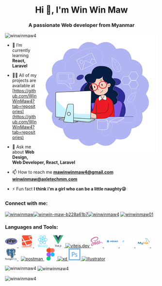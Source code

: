
<h1 align="center">Hi 👋, I'm Win Win Maw</h1>
<h3 align="center">A passionate Web developer from Myanmar</h3>
<!--https://github.com/WinWinMaw4/WinWinMaw4/blob/main/202011_04.png
https://cdn.dribbble.com/users/1626229/screenshots/7199947/media/4be7ed3e9aaa171bcb86019f064624a3.jpg-->
<img align="right" alt="Coding" width="400" src="https://github.com/WinWinMaw4/WinWinMaw4/blob/main/202011_04.png" />


<p align="left"> <img src="https://komarev.com/ghpvc/?username=winwinmaw4&label=Profile%20views&color=0e75b6&style=flat" alt="winwinmaw4" /> </p>

- 🌱 I’m currently learning **React, Laravel**

- 👨‍💻 All of my projects are available at [https://github.com/WinWinMaw4?tab=repositories](https://github.com/WinWinMaw4?tab=repositories)

- 💬 Ask me about **Web Design, Web Developer, React, Laravel**

- 📫 How to reach me **mawinwinmaw4@gmail.com** **winwinmaw@axletechmm.com**

- ⚡ Fun fact **I think i'm a girl who can be a little naughty😜**

<h3 align="left">Connect with me:</h3>
<p align="left">

<a href="https://codepen.io/winwinmaw" target="blank"><img align="center" src="https://raw.githubusercontent.com/rahuldkjain/github-profile-readme-generator/master/src/images/icons/Social/codepen.svg" alt="winwinmaw" height="30" width="40" /></a><a href="https://linkedin.com/in/winwin-maw-b228a61b7" target="blank"><img align="center" src="https://raw.githubusercontent.com/rahuldkjain/github-profile-readme-generator/master/src/images/icons/Social/linked-in-alt.svg" alt="winwin-maw-b228a61b7" height="30" width="40" /></a><a href="https://fb.com/winwinmaw4" target="_blank"><img align="center" src="https://raw.githubusercontent.com/rahuldkjain/github-profile-readme-generator/master/src/images/icons/Social/facebook.svg" alt="winwinmaw4" height="30" width="40" /></a>
<a href="https://instagram.com/winwinmaw01" target="_blank"><img align="center" src="https://raw.githubusercontent.com/rahuldkjain/github-profile-readme-generator/master/src/images/icons/Social/instagram.svg" alt="winwinmaw01" height="30" width="40" /></a>
</p>

<h3 align="left">Languages and Tools:</h3>
<p align="left">
 
   <a href="https://www.php.net" target="_blank" rel="noreferrer"> <img src="https://raw.githubusercontent.com/devicons/devicon/master/icons/php/php-original.svg" alt="php" width="40" height="40"/> </a> &nbsp;
   <a href="https://laravel.com/" target="_blank" rel="noreferrer"> <img src="https://raw.githubusercontent.com/devicons/devicon/master/icons/laravel/laravel-plain-wordmark.svg" alt="laravel" width="40" height="40"/> </a> &nbsp;
   <a href="https://reactjs.org/" target="_blank" rel="noreferrer"><img src="https://raw.githubusercontent.com/devicons/devicon/master/icons/react/react-original-wordmark.svg" alt="React.js" width="40" height="40"/> </a> &nbsp;
   <a href="https://vuejs.org" target="_blank" rel="noreferrer"><img src="https://raw.githubusercontent.com/devicons/devicon/master/icons/vuejs/vuejs-original-wordmark.svg" alt="vuejs.org" width="40" height="40"/> </a>
   <a href="https://vitejs.dev/" target="_blank" rel="noreferrer"><img src="https://vitejs.dev/logo.svg" alt="vitejs.dev" width="40" height="40"/> </a>
<a href="https://sass-lang.com" target="_blank" rel="noreferrer"> <img src="https://raw.githubusercontent.com/devicons/devicon/master/icons/sass/sass-original.svg" alt="sass" width="40" height="40"/> </a> &nbsp;
   <a href="https://webpack.js.org" target="_blank" rel="norefer rer"> <img src="https://raw.githubusercontent.com/devicons/devicon/d00d0969292a6569d45b06d3f350f463a0107b0d/icons/webpack/webpack-original-wordmark.svg" alt="webpack" width="40" height="40"/> </a> &nbsp;
   <a href="https://tailwindcss.com" target="_blank" rel="noreferrer"><img src="https://raw.githubusercontent.com/devicons/devicon/master/icons/tailwindcss/tailwindcss-original-wordmark.svg" alt="tailwindcss.com" width="40" height="40"/> </a> &nbsp;
   <a href="https://www.mysql.com/" target="_blank" rel="noreferrer"> <img src="https://raw.githubusercontent.com/devicons/devicon/master/icons/mysql/mysql-original-wordmark.svg" alt="mysql" width="40" height="40"/> </a> &nbsp;
   <a href="https://www.postgresql.org/" target="_blank" rel="noreferrer"> <img src="https://raw.githubusercontent.com/devicons/devicon/master/icons/postgresql/postgresql-original-wordmark.svg" alt="pgsql" width="40" height="40"/> </a> &nbsp;
   <a href="https://postman.com" target="_blank" rel="noreferrer"> <img src="https://www.vectorlogo.zone/logos/getpostman/getpostman-icon.svg" alt="postman" width="40" height="40"/> </a> 
   <a href="https://www.figma.com/" target="_blank" rel="noreferrer"> <img src="https://raw.githubusercontent.com/devicons/devicon/master/icons/figma/figma-original.svg" alt="figma" width="40" height="40"/> </a>
   <a href="https://www.adobe.com/products/xd.html" target="_blank" rel="noreferrer"> <img src="https://cdn.worldvectorlogo.com/logos/adobe-xd.svg" alt="xd" width="40" height="40"/> </a> 
   <a href="https://www.photoshop.com/en" target="_blank" rel="noreferrer"> <img src="https://raw.githubusercontent.com/devicons/devicon/master/icons/photoshop/photoshop-line.svg" alt="photoshop" width="40" height="40"/> </a> 
   <a href="https://www.adobe.com/in/products/illustrator.html" target="_blank" rel="noreferrer"> <img src="https://www.vectorlogo.zone/logos/adobe_illustrator/adobe_illustrator-icon.svg" alt="illustrator" width="40" height="40"/> </a> 

 <!-- <a href="https://getbootstrap.com" target="_blank" rel="noreferrer"> <img src="https://raw.githubusercontent.com/devicons/devicon/master/icons/bootstrap/bootstrap-plain-wordmark.svg" alt="bootstrap" width="40" height="40"/> </a>
  
<a href="https://www.chartjs.org" target="_blank" rel="noreferrer"> <img src="https://www.chartjs.org/media/logo-title.svg" alt="chartjs" width="40" height="40"/> </a> 
   <a href="https://www.w3schools.com/css/" target="_blank" rel="noreferrer"> <img src="https://raw.githubusercontent.com/devicons/devicon/master/icons/css3/css3-original-wordmark.svg" alt="css3" width="40" height="40"/> </a> 
   <a href="https://git-scm.com/" target="_blank" rel="noreferrer"> <img src="https://www.vectorlogo.zone/logos/git-scm/git-scm-icon.svg" alt="git" width="40" height="40"/> </a> 
   <a href="https://www.w3.org/html/" target="_blank" rel="noreferrer"> <img src="https://raw.githubusercontent.com/devicons/devicon/master/icons/html5/html5-original-wordmark.svg" alt="html5" width="40" height="40"/> </a>  -->

</p>
<p><img align="left" src="https://github-readme-stats.vercel.app/api/top-langs?username=winwinmaw4&show_icons=true&locale=en&layout=compact" alt="winwinmaw4" /></p>

<p>&nbsp;<img align="center" src="https://github-readme-stats.vercel.app/api?username=winwinmaw4&show_icons=true&locale=en" alt="winwinmaw4" /></p>

<p><img align="center" src="https://github-readme-streak-stats.herokuapp.com/?user=winwinmaw4&" alt="winwinmaw4" /></p>
